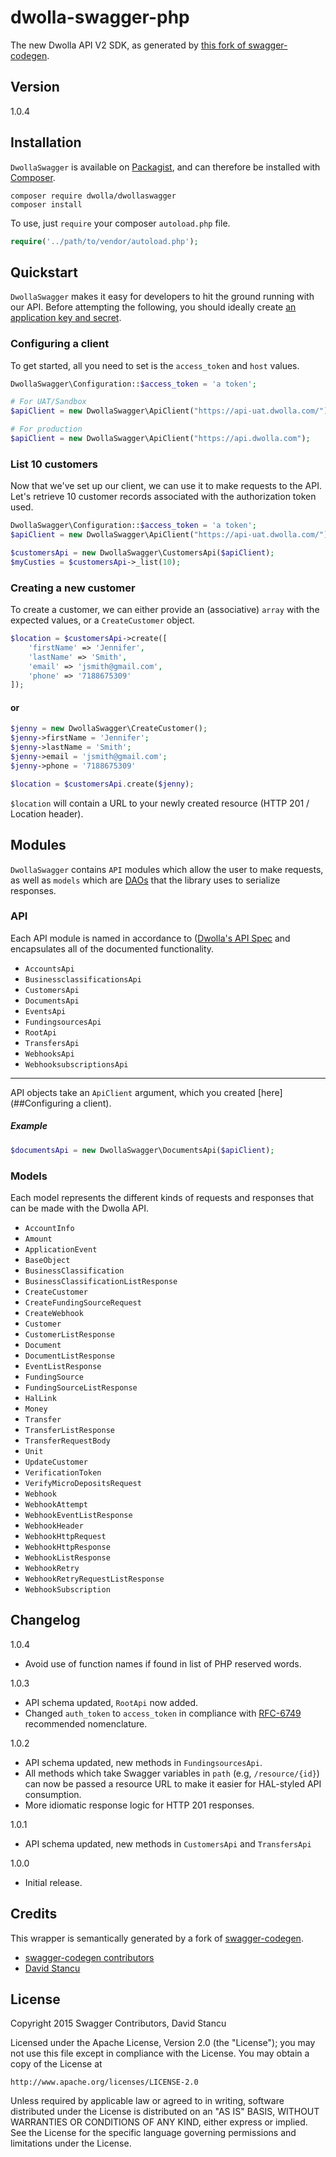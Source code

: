 dwolla-swagger-php
=========

The new Dwolla API V2 SDK, as generated by [this fork of swagger-codegen](https://github.com/mach-kernel/swagger-codegen). 

## Version

1.0.4

## Installation

`DwollaSwagger` is available on [Packagist](https://packagist.org/packages/dwolla/dwollaswagger), and can therefore be installed with [Composer](https://getcomposer.org/). 

```
composer require dwolla/dwollaswagger
composer install
```

To use, just `require` your composer `autoload.php` file.
```php
require('../path/to/vendor/autoload.php');
```

## Quickstart

`DwollaSwagger` makes it easy for developers to hit the ground running with our API. Before attempting the following, you should ideally create [an application key and secret](https://www.dwolla.com/applications).

### Configuring a client

To get started, all you need to set is the `access_token` and `host` values. 

```php
DwollaSwagger\Configuration::$access_token = 'a token';

# For UAT/Sandbox
$apiClient = new DwollaSwagger\ApiClient("https://api-uat.dwolla.com/");

# For production
$apiClient = new DwollaSwagger\ApiClient("https://api.dwolla.com");
```

### List 10 customers

Now that we've set up our client, we can use it to make requests to the API. Let's retrieve 10 customer records associated with the authorization token used. 

```php
DwollaSwagger\Configuration::$access_token = 'a token';
$apiClient = new DwollaSwagger\ApiClient("https://api-uat.dwolla.com/");

$customersApi = new DwollaSwagger\CustomersApi($apiClient);
$myCusties = $customersApi->_list(10);
```

### Creating a new customer

To create a customer, we can either provide an (associative) `array` with the expected values, or a `CreateCustomer` object. 

```php
$location = $customersApi->create([
    'firstName' => 'Jennifer',
    'lastName' => 'Smith',
    'email' => 'jsmith@gmail.com',
    'phone' => '7188675309'
]);
```

#### or 

```php
$jenny = new DwollaSwagger\CreateCustomer();
$jenny->firstName = 'Jennifer';
$jenny->lastName = 'Smith';
$jenny->email = 'jsmith@gmail.com';
$jenny->phone = '7188675309'

$location = $customersApi.create($jenny);
```

`$location` will contain a URL to your newly created resource (HTTP 201 / Location header).

## Modules

`DwollaSwagger` contains `API` modules which allow the user to make requests, as well as `models` which are [DAOs](https://en.wikipedia.org/wiki/Data_access_object) that the library uses to serialize responses. 

### API
Each API module is named in accordance to ([Dwolla's API Spec](http://docsv2.dwolla.com/) and encapsulates all of the documented functionality. 

* `AccountsApi`
* `BusinessclassificationsApi`
* `CustomersApi`
* `DocumentsApi`
* `EventsApi`
* `FundingsourcesApi`
* `RootApi`
* `TransfersApi`
* `WebhooksApi`
* `WebhooksubscriptionsApi`

----------

API objects take an `ApiClient` argument, which you created [here](##Configuring a client).

##### Example 
```php
$documentsApi = new DwollaSwagger\DocumentsApi($apiClient);
```

### Models

Each model represents the different kinds of requests and responses that can be made with the Dwolla API. 

* `AccountInfo`
* `Amount`
* `ApplicationEvent`
* `BaseObject`
* `BusinessClassification`
* `BusinessClassificationListResponse`
* `CreateCustomer`
* `CreateFundingSourceRequest`
* `CreateWebhook`
* `Customer`
* `CustomerListResponse`
* `Document`
* `DocumentListResponse`
* `EventListResponse`
* `FundingSource`
* `FundingSourceListResponse`
* `HalLink`
* `Money`
* `Transfer`
* `TransferListResponse`
* `TransferRequestBody`
* `Unit`
* `UpdateCustomer`
* `VerificationToken`
* `VerifyMicroDepositsRequest`
* `Webhook`
* `WebhookAttempt`
* `WebhookEventListResponse`
* `WebhookHeader`
* `WebhookHttpRequest`
* `WebhookHttpResponse`
* `WebhookListResponse`
* `WebhookRetry`
* `WebhookRetryRequestListResponse`
* `WebhookSubscription`

## Changelog

1.0.4
* Avoid use of function names if found in list of PHP reserved words. 

1.0.3
* API schema updated, `RootApi` now added.
* Changed `auth_token` to `access_token` in compliance with [RFC-6749](https://tools.ietf.org/html/rfc6749) recommended nomenclature.

1.0.2
* API schema updated, new methods in `FundingsourcesApi`.
* All methods which take Swagger variables in `path` (e.g, `/resource/{id}`) can now be passed a resource URL to make it easier for HAL-styled API consumption.
* More idiomatic response logic for HTTP 201 responses.

1.0.1
* API schema updated, new methods in `CustomersApi` and `TransfersApi`

1.0.0
* Initial release.

## Credits

This wrapper is semantically generated by a fork of [swagger-codegen](http://github.com/mach-kernel/swagger-codegen). 
 - [swagger-codegen contributors](https://github.com/swagger-api/swagger-codegen/network/members)
 - [David Stancu](http://github.com/mach-kernel)

## License

Copyright 2015 Swagger Contributors, David Stancu

Licensed under the Apache License, Version 2.0 (the "License");
you may not use this file except in compliance with the License.
You may obtain a copy of the License at

    http://www.apache.org/licenses/LICENSE-2.0

Unless required by applicable law or agreed to in writing, software
distributed under the License is distributed on an "AS IS" BASIS,
WITHOUT WARRANTIES OR CONDITIONS OF ANY KIND, either express or implied.
See the License for the specific language governing permissions and
limitations under the License.
